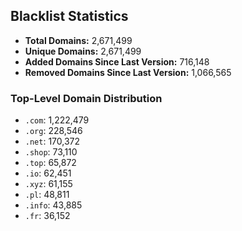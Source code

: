 ## Blacklist Statistics

- **Total Domains:** 2,671,499
- **Unique Domains:** 2,671,499
- **Added Domains Since Last Version:** 716,148
- **Removed Domains Since Last Version:** 1,066,565

### Top-Level Domain Distribution

-  `.com`: 1,222,479
-  `.org`: 228,546
-  `.net`: 170,372
-  `.shop`: 73,110
-  `.top`: 65,872
-  `.io`: 62,451
-  `.xyz`: 61,155
-  `.pl`: 48,811
-  `.info`: 43,885
-  `.fr`: 36,152
